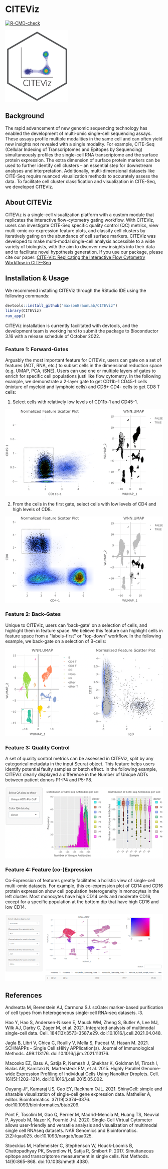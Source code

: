 # CITEViz

<!-- badges: start -->
[![R-CMD-check](https://github.com/maxsonBraunLab/CITEViz/actions/workflows/rcmdcheck.yaml/badge.svg)](https://github.com/maxsonBraunLab/CITEViz/actions/workflows/rcmdcheck.yaml)
<!-- badges: end -->

<img src="vignettes/citeviz-logo-light-cropped.png" alt="drawing" width="200"/>

## Background

The rapid advancement of new genomic sequencing technology has enabled the development of multi-omic single-cell sequencing assays. These assays profile multiple modalities in the same cell and can often yield new insights not revealed with a single modality. For example, CITE-Seq (Cellular Indexing of Transcriptomes and Epitopes by Sequencing) simultaneously profiles the single-cell RNA transcriptome and the surface protein expression. The extra dimension of surface protein markers can be used to further identify cell clusters – an essential step for downstream analyses and interpretation. Additionally, multi-dimensional datasets like CITE-Seq require nuanced visualization methods to accurately assess the data. To facilitate cell cluster classification and visualization in CITE-Seq, we developed CITEViz. 

## About CITEViz

CITEViz is a single-cell visualization platform with a custom module that replicates the interactive flow-cytometry gating workflow. With CITEViz, users can investigate CITE-Seq specific quality control (QC) metrics, view multi-omic co-expression feature plots, and classify cell clusters by iteratively gating on the abundance of cell surface markers. CITEViz was developed to make multi-modal single-cell analysis accessible to a wide variety of biologists, with the aim to discover new insights into their data and to facilitate novel hypothesis generation. If you use our package, please cite our paper: [CITE-Viz: Replicating the Interactive Flow Cytometry Workflow in CITE-Seq](https://www.biorxiv.org/content/10.1101/2022.05.15.491411v1)

## Installation & Usage

We recommend installing CITEViz through the RStudio IDE using the following commands:

```R
devtools::install_github("maxsonBraunLab/CITEViz")
library(CITEViz)
run_app()
```

CITEViz installation is currently facilitated with devtools, and the development team is working hard to submit the package to Bioconductor 3.16 with a release schedule of October 2022.

### Feature 1: Forward-Gates

Arguably the most important feature for CITEViz, users can gate on a set of features (ADT, RNA, etc.) to subset cells in the dimensional reduction space (e.g. UMAP, PCA, tSNE). Users can use one or multiple layers of gates to enrich for specific cell populations justl like flow cytometry. In the following example, we demonstrate a 2-layer gate to get CD11b-1 CD45-1 cells (mixture of myeloid and lymphoid cells) and CD8+ CD4- cells to get CD8 T cells:

1. Select cells with relatively low levels of CD11b-1 and CD45-1.

![forward-gate1](vignettes/gating_CD8_T_Cells.png)

2. From the cells in the first gate, select cells with low levels of CD4 and high levels of CD8.

![forward-gate2](vignettes/gating_CD8_T_Cells2.png)

### Feature 2: Back-Gates

Unique to CITEViz, users can 'back-gate' on a selection of cells, and highlight them in feature space. We believe this feature can highlight cells in feature space from a "labels-first" or "top-down" workflow. In the following example, we back-gate on a selection of B-cells:

![back-gate](vignettes/backgate-b-cells.png)

### Feature 3: Quality Control

A set of quality control metrics can be assessed in CITEViz, split by any categorical metadata in the input Seurat object. This feature helps users identify potential faulty samples or batch effect. In the following example, CITEViz clearly displayed a difference in the Number of Unique ADTs between patient donors P1-P4 and P5-P8.

![quality-control](vignettes/qc-unique-adt.png)

### Feature 4: Feature (co-)Expression

Co-Expression of features greatly facilitates a holistic view of single-cell multi-omic datasets. For example, this co-expression plot of CD14 and CD16 protein expression show cell population heterogeneity in monocytes in the left cluster. Most monocytes have high CD14 cells and moderate CD16, except for a specific population at the bottom dip that have high CD16 and low CD14. 

![co-expression](vignettes/co-expression.png)

## References


Andreatta M, Berenstein AJ, Carmona SJ. scGate: marker-based purification of cell types from heterogeneous single-cell RNA-seq datasets. :3.

Hao Y, Hao S, Andersen-Nissen E, Mauck WM, Zheng S, Butler A, Lee MJ, Wilk AJ, Darby C, Zager M, et al. 2021. Integrated analysis of multimodal single-cell data. Cell. 184(13):3573-3587.e29. doi:10.1016/j.cell.2021.04.048.

Jagla B, Libri V, Chica C, Rouilly V, Mella S, Puceat M, Hasan M. 2021. SCHNAPPs - Single Cell sHiNy APPlication(s). Journal of Immunological Methods. 499:113176. doi:10.1016/j.jim.2021.113176.

Macosko EZ, Basu A, Satija R, Nemesh J, Shekhar K, Goldman M, Tirosh I, Bialas AR, Kamitaki N, Martersteck EM, et al. 2015. Highly Parallel Genome-wide Expression Profiling of Individual Cells Using Nanoliter Droplets. Cell. 161(5):1202–1214. doi:10.1016/j.cell.2015.05.002.

Ouyang JF, Kamaraj US, Cao EY, Rackham OJL. 2021. ShinyCell: simple and sharable visualization of single-cell gene expression data. Mathelier A, editor. Bioinformatics. 37(19):3374–3376. doi:10.1093/bioinformatics/btab209.

Pont F, Tosolini M, Gao Q, Perrier M, Madrid-Mencía M, Huang TS, Neuvial P, Ayyoub M, Nazor K, Fournié J-J. 2020. Single-Cell Virtual Cytometer allows user-friendly and versatile analysis and visualization of multimodal single cell RNAseq datasets. NAR Genomics and Bioinformatics. 2(2):lqaa025. doi:10.1093/nargab/lqaa025.

Stoeckius M, Hafemeister C, Stephenson W, Houck-Loomis B, Chattopadhyay PK, Swerdlow H, Satija R, Smibert P. 2017. Simultaneous epitope and transcriptome measurement in single cells. Nat Methods. 14(9):865–868. doi:10.1038/nmeth.4380.
